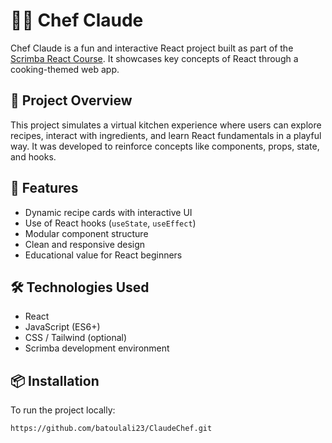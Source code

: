 # 👨‍🍳 Chef Claude

Chef Claude is a fun and interactive React project built as part of the [Scrimba React Course](https://scrimba.com/learn-react-c0e). It showcases key concepts of React through a cooking-themed web app.

## 📖 Project Overview

This project simulates a virtual kitchen experience where users can explore recipes, interact with ingredients, and learn React fundamentals in a playful way. It was developed to reinforce concepts like components, props, state, and hooks.

## 🚀 Features

- Dynamic recipe cards with interactive UI  
- Use of React hooks (`useState`, `useEffect`)  
- Modular component structure  
- Clean and responsive design  
- Educational value for React beginners

## 🛠️ Technologies Used

- React  
- JavaScript (ES6+)  
- CSS / Tailwind (optional)  
- Scrimba development environment

## 📦 Installation

To run the project locally:

```bash
https://github.com/batoulali23/ClaudeChef.git